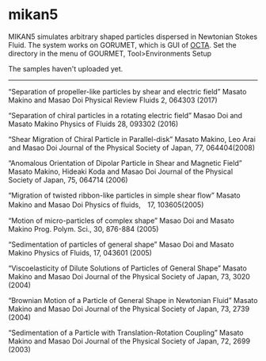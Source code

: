 # mikan5

MIKAN5 simulates arbitrary shaped particles dispersed in Newtonian Stokes Fluid.
The system works on GORUMET, which is GUI of  [OCTA](http://octa.jp/).
Set the directory in the menu of GOURMET,
Tool>Environments Setup

The samples haven't uploaded yet.

------------

“Separation of propeller-like particles by shear and electric field”
Masato Makino and Masao Doi
Physical Review Fluids 2, 064303 (2017)

“Separation of chiral particles in a rotating electric field”
Masao Doi and Masato Makino
Physics of Fluids 28, 093302 (2016)

“Shear Migration of Chiral Particle in Parallel-disk”
Masato Makino, Leo Arai and Masao Doi
Journal of the Physical Society of Japan, 77, 064404(2008)

“Anomalous Orientation of Dipolar Particle in Shear and Magnetic Field”
Masato Makino, Hideaki Koda and Masao Doi
Journal of the Physical Society of Japan, 75, 064714 (2006)

“Migration of twisted ribbon-like particles in simple shear flow”
Masato Makino and Masao Doi
Physics of fluids,　17, 103605(2005)

“Motion of micro-particles of complex shape”
Masao Doi and Masato Makino
Prog. Polym. Sci., 30, 876-884 (2005)

“Sedimentation of particles of general shape”
Masao Doi and Masato Makino
Physics of Fluids, 17, 043601 (2005)

“Viscoelasticity of Dilute Solutions of Particles of General Shape”
Masato Makino and Masao Doi
Journal of the Physical Society of Japan, 73, 3020 (2004)

“Brownian Motion of a Particle of General Shape in Newtonian Fluid”
Masato Makino and Masao Doi
Journal of the Physical Society of Japan, 73, 2739 (2004)

“Sedimentation of a Particle with Translation-Rotation Coupling”
Masato Makino and Masao Doi
Journal of the Physical Society of Japan, 72, 2699 (2003)
